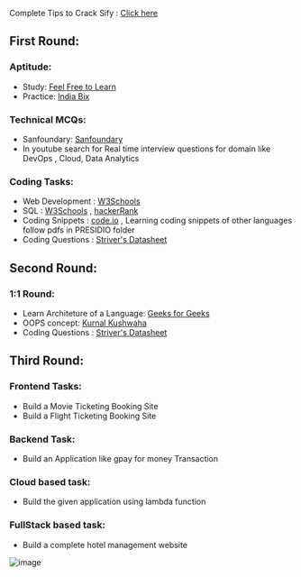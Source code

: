 
Complete Tips to Crack Sify : [Click here](https://youtu.be/slboC5N5Sxs?feature=shared)

## First Round:
### Aptitude:
- Study: [Feel Free to Learn](https://www.feelfreetolearn.com/)
- Practice: [India Bix](https://www.indiabix.com/)

### Technical MCQs:
- Sanfoundary: [Sanfoundary](https://www.sanfoundry.com/)
- In youtube search for Real time interview questions for domain like DevOps , Cloud, Data Analytics
### Coding Tasks:
- Web Development : [W3Schools](https://www.w3schools.com/)
- SQL : [W3Schools](https://www.w3schools.com/) , [hackerRank](https://www.hackerrank.com/)
- Coding Snippets : [code.io](https://youtube.com/playlist?list=PLhP5RsB7fhE3h5MvxjC2MHPbCjcL_8-e5&feature=shared) , Learning coding snippets of other languages follow pdfs in PRESIDIO folder
- Coding Questions : [Striver's Datasheet](https://takeuforward.org/interviews/strivers-sde-sheet-top-coding-interview-problems/)

## Second Round:
### 1:1 Round:
- Learn Architeture of a Language: [Geeks for Geeks](https://www.geeksforgeeks.org/)
- OOPS concept: [Kurnal Kushwaha](https://youtube.com/playlist?list=PL9gnSGHSqcno1G3XjUbwzXHL8_EttOuKk&feature=shared)
- Coding Questions : [Striver's Datasheet](https://takeuforward.org/interviews/strivers-sde-sheet-top-coding-interview-problems/)

## Third Round:
### Frontend Tasks:
  - Build a Movie Ticketing Booking Site
  - Build a Flight Ticketing Booking Site

### Backend Task:
  - Build an Application like gpay for money Transaction

### Cloud based task:
  - Build the given application using lambda function

### FullStack based task:
  - Build a complete hotel management website

![image](https://github.com/JatinKishore/Placment_Preparation/assets/122717391/d87d9aca-8107-4033-86c5-f5e36d6108cb)

  
